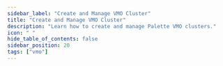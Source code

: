 ```yaml
---
sidebar_label: "Create and Manage VMO Cluster"
title: "Create and Manage VMO Cluster"
description: "Learn how to create and manage Palette VMO clusters."
icon: " "
hide_table_of_contents: false
sidebar_position: 20
tags: ["vmo"]
---
```

